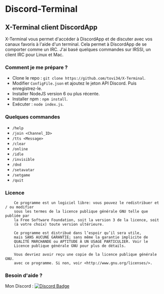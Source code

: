 # Discord-Terminal #

## X-Terminal client DiscordApp ##

X-Terminal vous permet d'accéder à DiscordApp et de discuter avec vos canaux favoris à l'aide d'un terminal. Cela permet à DiscordApp de se comporter comme un IRC. J'ai basé quelques commandes sur IRSSI, un client IRC pour Linux et Mac.  

### Comment je me prépare ? ###

* Clone le repo : `git clone https://github.com/tovi34/X-Terminal`.
* Modifier `ConfigFile.json` et ajoutez le jeton API Discord. Puis enregistrez-le.
* Installer NodeJS version 6 ou plus récente.
* Installer npm : `npm install`.
* Exécuter : `node index.js`.

### Quelques commandes ###

* `/help`
* `/join <Channel_ID>`
* `/tts <Message>`
* `/clear`
* `/online`
* `/idle`
* `/invisible`
* `/dnd`
* `/setavatar`
* `/setgame`
* `/quit`

### Licence ###

```
    Ce programme est un logiciel libre: vous pouvez le redistribuer et / ou modifier
    sous les termes de la licence publique générale GNU telle que publiée par
    la Free Software Foundation, soit la version 3 de la licence, soit
    (à votre choix) toute version ultérieure.

    Ce programme est distribué dans l’espoir qu’il sera utile,
    mais SANS AUCUNE GARANTIE; sans même la garantie implicite de
    QUALITÉ MARCHANDE ou APTITUDE À UN USAGE PARTICULIER. Voir le
    Licence publique générale GNU pour plus de détails.

    Vous devriez avoir reçu une copie de la licence publique générale GNU.
    avec ce programme. Si non, voir <http://www.gnu.org/licenses/>.
```

### Besoin d'aide ? ###

Mon Discord : [![Discord Badge](https://discordapp.com/api/guilds/427409812112932864/embed.png)](https://discord.gg/gu3TWdq)